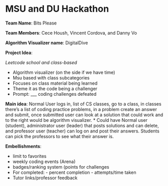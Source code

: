 <h1> MSU and DU Hackathon </h1>

<strong>Team Name</strong>: Bits Please 
<p>
<strong>Team Members</strong>: Cece Housh, Vincent Cordova, and Danny Vo
</p>
<p>
<strong>Algorithm Visualizer name</strong>: DigitalDive
</p>
<p>
<strong>Project Idea</strong>: </p>
<p>
<em> Leetcode school and class-based </em>
    <ul>     
    <li> Algorithm visualizer (on the side if we have time) </li>
    <li> Msu based with class subcategories </li>
    <li> Focuses on class material being learned </li>
    <li> Theme it as the code being a challenger </li>
    <li> Prompt: ___ coding challenges defeated </li> 
    </ul>

</p>
<p>
<strong>Main idea</strong>: Normal User logs in, list of CS classes, go to a class, in classes there’s a list of coding practice problems, in a problem create an answer and submit, once submitted user can look at a solution that could work and to the right would be algorithm visualizer. 
    * Could have Normal user (student), administrator user (leader) that posts solutions and can delete, and professor user (teacher) can log on and post their answers. Students can pick the professors to see what their answer is.
</p>
 
    
<strong>Embellishments</strong>: 
* limit to favorites
* weekly coding events (Arena)
* badges/ranking system (points for challenges
* For completed:
      - percent completion
      - attempts/time taken
* Tutor links/professor feedback 
